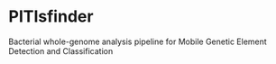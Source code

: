 # PITIsfinder
Bacterial whole-genome analysis pipeline for Mobile Genetic Element Detection and Classification

